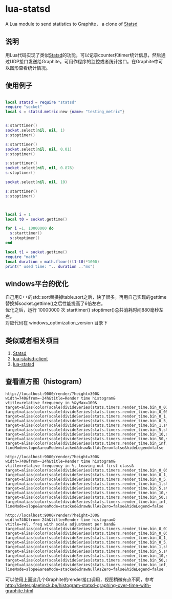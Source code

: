 lua-statsd
==========

A Lua module to send statistics to Graphite， a clone of [Statsd](https://github.com/etsy/statsd)

说明
-----
用Lua代码实现了类似[Statsd](https://github.com/etsy/statsd)的功能，可以记录counter和timer统计信息，然后通过UDP接口发送给Graphite。可用作程序的监控或者统计接口。在Graphite中可以图形查看统计情况。


使用例子
--------
```lua

local statsd = require "statsd"
require "socket"
local s = statsd.metric:new {name= "testing_metric"}


s:starttimer()
socket.select(nil, nil, 1)
s:stoptimer()

s:starttimer()
socket.select(nil, nil, 0.01)
s:stoptimer()

s:starttimer()
socket.select(nil, nil, 0.876)
s:stoptimer()

socket.select(nil, nil, 10)

s:starttimer()
s:stoptimer()



local i = 1
local t0 = socket.gettime()

for i =1, 10000000 do
  s:starttimer()
  s:stoptimer()
end

local t1 = socket.gettime()
require "math"
local duration = math.floor((t1-t0)*1000)
print(" used time: ".. duration .."ms")

```


windows平台的优化
----------------
自己用C++的std::sort替换掉table.sort之后，快了很多。再用自己实现的gettime替换掉socket.gettime()之后性能提高了6倍左右。  
优化之后，运行 10000000 次  starttimer() stoptimer()总共消耗时间880毫秒左右。  
对应代码在 windows_optimization_version  目录下






类似或者相关项目
----------------
1. [Statsd](https://github.com/etsy/statsd)
2. [lua-statsd-client](https://github.com/stvp/lua-statsd-client)
3. [lua-statsd](https://github.com/cwarden/lua-statsd)


查看直方图（histogram）
-----------------------

```
http://localhost:9000/render/?height=300&
width=740&from=-24h&title=Render time histogram&
vtitle=relative frequency in %&yMax=100&
target=alias(color(scale(divideSeries(stats.timers.render_time.bin_0_01,stats.timers.render_time.count),100),'2FFF00'),'0.01')&
target=alias(color(scale(divideSeries(stats.timers.render_time.bin_0_05,stats.timers.render_time.count),100),'64DD0E'),'0.05')&
target=alias(color(scale(divideSeries(stats.timers.render_time.bin_0_1,stats.timers.render_time.count),100),'9CDD0E'),'0.1')&
target=alias(color(scale(divideSeries(stats.timers.render_time.bin_0_5,stats.timers.render_time.count),100),'DDCC0E'),'0.5')&
target=alias(color(scale(divideSeries(stats.timers.render_time.bin_1,stats.timers.render_time.count),100),'DDB70E'),'1')&
target=alias(color(scale(divideSeries(stats.timers.render_time.bin_5,stats.timers.render_time.count),100),'FF6200'),'5')&
target=alias(color(scale(divideSeries(stats.timers.render_time.bin_10,stats.timers.render_time.count),100),'FF3C00'),'10')&
target=alias(color(scale(divideSeries(stats.timers.render_time.bin_50,stats.timers.render_time.count),100),'FF1E00'),'50')&
target=alias(color(scale(divideSeries(stats.timers.render_time.bin_inf,stats.timers.render_time.count),100),'FF0000'),'inf')&
lineMode=slope&areaMode=stacked&drawNullAsZero=false&hideLegend=false
```

```
http://localhost:9000/render/?height=300&
width=740&from=-24h&title=Render time histogram&
vtitle=relative frequency in %, leaving out first class&
target=alias(color(scale(divideSeries(stats.timers.render_time.bin_0_05,stats.timers.render_time.count),100),'64DD0E'),'0.05')&
target=alias(color(scale(divideSeries(stats.timers.render_time.bin_0_1,stats.timers.render_time.count),100),'9CDD0E'),'0.1')&
target=alias(color(scale(divideSeries(stats.timers.render_time.bin_0_5,stats.timers.render_time.count),100),'DDCC0E'),'0.5')&
target=alias(color(scale(divideSeries(stats.timers.render_time.bin_1,stats.timers.render_time.count),100),'DDB70E'),'1')&
target=alias(color(scale(divideSeries(stats.timers.render_time.bin_5,stats.timers.render_time.count),100),'FF6200'),'5')&
target=alias(color(scale(divideSeries(stats.timers.render_time.bin_10,stats.timers.render_time.count),100),'FF3C00'),'10')&
target=alias(color(scale(divideSeries(stats.timers.render_time.bin_50,stats.timers.render_time.count),100),'FF1E00'),'50')&
target=alias(color(scale(divideSeries(stats.timers.render_time.bin_inf,stats.timers.render_time.count),100),'FF0000'),'inf')&
lineMode=slope&areaMode=stacked&drawNullAsZero=false&hideLegend=false
```

```
http://localhost:9000/render/?height=300&
width=740&from=-24h&title=Render time histogram&
vtitle=rel. freq with scale adjustment per band&
target=alias(color(scale(divideSeries(stats.timers.render_time.bin_0_01,stats.timers.render_time.count),0.01),'2FFF00'),'0.01')&
target=alias(color(scale(divideSeries(stats.timers.render_time.bin_0_05,stats.timers.render_time.count),0.04),'64DD0E'),'0.05')&
target=alias(color(scale(divideSeries(stats.timers.render_time.bin_0_1,stats.timers.render_time.count),0.05),'9CDD0E'),'0.1')&
target=alias(color(scale(divideSeries(stats.timers.render_time.bin_0_5,stats.timers.render_time.count),0.4),'DDCC0E'),'0.5')&
target=alias(color(scale(divideSeries(stats.timers.render_time.bin_1,stats.timers.render_time.count),0.5),'DDB70E'),'1')&
target=alias(color(scale(divideSeries(stats.timers.render_time.bin_5,stats.timers.render_time.count),4),'FF6200'),'5')&
target=alias(color(scale(divideSeries(stats.timers.render_time.bin_10,stats.timers.render_time.count),5),'FF3C00'),'10')&
target=alias(color(scale(divideSeries(stats.timers.render_time.bin_50,stats.timers.render_time.count),40),'FF1E00'),'50')&
target=alias(color(scale(divideSeries(stats.timers.render_time.bin_inf,stats.timers.render_time.count),60),'FF0000'),'inf')&
lineMode=slope&areaMode=stacked&drawNullAsZero=false&hideLegend=false
```

可以使用上面这几个Graphite的render接口调用，视图稍微有点不同，参考
http://dieter.plaetinck.be/histogram-statsd-graphing-over-time-with-graphite.html
